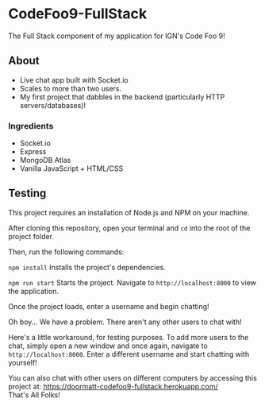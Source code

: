 # CodeFoo9-FullStack
The Full Stack component of my application for IGN's Code Foo 9!

## About
- Live chat app built with Socket.io
- Scales to more than two users.
- My first project that dabbles in the backend (particularly HTTP servers/databases)!

### Ingredients
- Socket.io
- Express
- MongoDB Atlas
- Vanilla JavaScript + HTML/CSS

## Testing
This project requires an installation of Node.js and NPM on your machine.

After cloning this repository, open your terminal and `cd` into the root of the project folder.

Then, run the following commands:

`npm install`
Installs the project's dependencies.

`npm run start`
Starts the project. Navigate to `http://localhost:8000` to view the application.

Once the project loads, enter a username and begin chatting!

Oh boy... We have a problem. There aren't any other users to chat with!

Here's a little workaround, for testing purposes. To add more users to the chat, simply open a new window and once again, navigate to `http://localhost:8000`. Enter a different username and start chatting with yourself!

You can also chat with other users on different computers by accessing this project at:
https://doormatt-codefoo9-fullstack.herokuapp.com/
<br>
That's All Folks!



